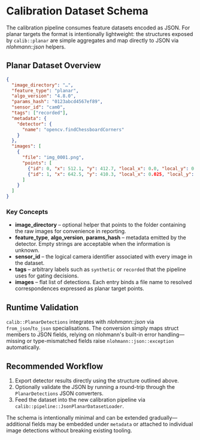 # Calibration Dataset Schema

The calibration pipeline consumes feature datasets encoded as JSON.  For planar
targets the format is intentionally lightweight: the structures exposed by
`calib::planar` are simple aggregates and map directly to JSON via
*nlohmann::json* helpers.

## Planar Dataset Overview

```json
{
  "image_directory": "…",
  "feature_type": "planar",
  "algo_version": "4.8.0",
  "params_hash": "0123abcd4567ef89",
  "sensor_id": "cam0",
  "tags": ["recorded"],
  "metadata": {
    "detector": {
      "name": "opencv.findChessboardCorners"
    }
  },
  "images": [
    {
      "file": "img_0001.png",
      "points": [
        {"id": 0, "x": 512.1, "y": 412.7, "local_x": 0.0, "local_y": 0.0, "local_z": 0.0},
        {"id": 1, "x": 642.5, "y": 410.3, "local_x": 0.025, "local_y": 0.0, "local_z": 0.0}
      ]
    }
  ]
}
```

### Key Concepts

- **image_directory** – optional helper that points to the folder containing
  the raw images for convenience in reporting.
- **feature_type**, **algo_version**, **params_hash** – metadata emitted by the
  detector.  Empty strings are acceptable when the information is unknown.
- **sensor_id** – the logical camera identifier associated with every image in
  the dataset.
- **tags** – arbitrary labels such as `synthetic` or `recorded` that the
  pipeline uses for gating decisions.
- **images** – flat list of detections.  Each entry binds a file name to
  resolved correspondences expressed as planar target points.

## Runtime Validation

`calib::PlanarDetections` integrates with *nlohmann::json* via
`from_json`/`to_json` specialisations.  The conversion simply maps struct
members to JSON fields, relying on nlohmann's built-in error handling—missing or
type-mismatched fields raise `nlohmann::json::exception` automatically.

## Recommended Workflow

1. Export detector results directly using the structure outlined above.
2. Optionally validate the JSON by running a round-trip through the
   `PlanarDetections` JSON converters.
3. Feed the dataset into the new calibration pipeline via
   `calib::pipeline::JsonPlanarDatasetLoader`.

The schema is intentionally minimal and can be extended gradually—additional
fields may be embedded under `metadata` or attached to individual image
detections without breaking existing tooling.
